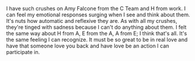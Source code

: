 I have such crushes on Amy Falcone from the C Team and H from work. I can feel my emotional responses surging when I see and think about them. It's nuts how automatic and reflexive they are. As with all my crushes, they're tinged with sadness because I can't do anything about them. I felt the same way about H from A, E from the A, A from E; I think that's all. It's the same feeling I can recognize. It must be so great to be in real love and have that someone love you back and have love be an action I can participate in.
